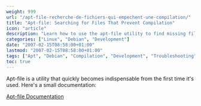 ```yaml
---
weight: 999
url: "/apt-file-recherche-de-fichiers-qui-empechent-une-compilation/"
title: "Apt-file: Searching for Files That Prevent Compilation"
icon: "article"
description: "Learn how to use the apt-file utility to find missing files needed for compilation in Debian-based systems"
categories: ["Linux", "Debian", "Development"]
date: "2007-02-15T08:58:00+01:00"
lastmod: "2007-02-15T08:58:00+01:00"
tags: ["Apt", "Debian", "Compilation", "Development", "Troubleshooting"]
toc: true
---
```


Apt-file is a utility that quickly becomes indispensable from the first time it's used. Here's a small documentation:

[Apt-file Documentation](/pdf/apt-file.pdf)
